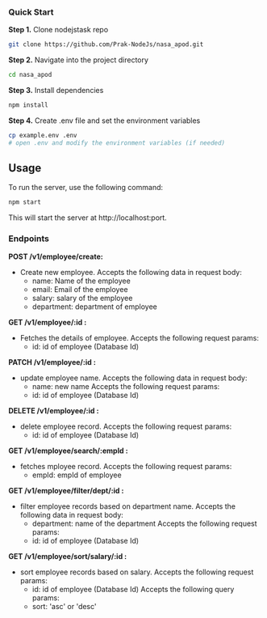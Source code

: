 
### Quick Start

**Step 1.**
Clone nodejstask repo

```bash
git clone https://github.com/Prak-NodeJs/nasa_apod.git
```

**Step 2.**
Navigate into the project directory

```bash
cd nasa_apod
```
**Step 3.**
Install dependencies

```bash
npm install
```

**Step 4.**
Create .env file and set the environment variables

```bash
cp example.env .env
# open .env and modify the environment variables (if needed)
```

## Usage
To run the server, use the following command:

```bash
npm start
```
This will start the server at http://localhost:port.

### Endpoints

**POST /v1/employee/create:**
   - Create new employee.
      Accepts the following data in request body:
      - name: Name of the employee 
      - email: Email of the employee
      - salary: salary of the employee
      - department: department of employee

**GET /v1/employee/:id :**
   - Fetches the details of employee.
      Accepts the following request params:
      - id: id of employee (Database Id)
     

**PATCH /v1/employee/:id :**
   - update employee name.
      Accepts the following data in request body:
      - name: new name
      Accepts the following request params:
      - id: id of employee (Database Id)
     

**DELETE /v1/employee/:id :**
   - delete employee record.
      Accepts the following request params:
      - id: id of employee (Database Id)


**GET /v1/employee/search/:empId :**
   - fetches mployee record.
      Accepts the following request params:
      - empId: empId of employee 
     
**GET /v1/employee/filter/dept/:id :**
   - filter employee records based on department name.
      Accepts the following data in request body:
      - department: name of the department
      Accepts the following request params:
      - id: id of employee (Database Id)

    
**GET /v1/employee/sort/salary/:id :**
   - sort employee records based on salary.
      Accepts the following request params:
      - id: id of employee (Database Id)
        Accepts the following query params:
      - sort: 'asc' or 'desc'
